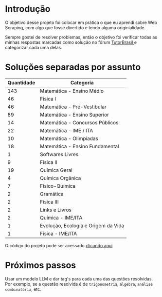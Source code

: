 # Introdução

O objetivo desse projeto foi colocar em prática o que eu aprendi sobre Web Scraping, com  algo que fosse divertido e tendo alguma originialidade. 

Sempre gostei de resolver problemas, então o objetivo foi verificar todas as minhas respostas marcadas como solução no fórum <a href="https://www.tutorbrasil.com.br/forum/"> TutorBrasil </a> e categorizar cada uma delas.

# Soluções separadas por assunto

| Quantidade |     Categoria                            |
|------------|------------------------------------------|
|     143    | Matemática - Ensino Médio               |
|     46     | Física I                                |
|     46     | Matemática - Pré-Vestibular             |
|     89     | Matemática - Ensino Superior            |
|     14     | Matemática - Concursos Públicos         |
|     22     | Matemática - IME / ITA                  |
|     10     | Matemática - Olimpíadas                 |
|     18     | Matemática - Ensino Fundamental         |
|     1      | Softwares Livres                        |
|     9      | Física II                               |
|     19     | Química Geral                           |
|     4      | Química Orgânica                        |
|     7      | Físico-Química                          |
|     2      | Gramática                               |
|     2      | Física III                              |
|     2      | Links e Livros                          |
|     2      | Química - IME/ITA                       |
|     1      | Evolução, Ecologia e Origem da Vida     |
|     1      | Física - IME/ITA                        |

O código do projeto pode ser acessado <a href="https://github.com/santwz/tutorbrasil-webscraping/blob/main/tutorbrasil-webscraping.ipynb"> clicando aqui </a>

# Próximos passos

Usar um modelo LLM e dar tag's para cada uma das questões resolvidas. Por exemplo, se a questão resolvida é de `trigonometria`, `álgebra`, `análise combinatória`, etc.
